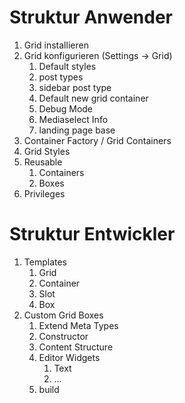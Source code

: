 # Struktur Anwender

 1. Grid installieren
 2. Grid konfigurieren (Settings -> Grid)
 	1. Default styles
 	2. post types
 	3. sidebar post type
 	4. Default new grid container
 	5. Debug Mode
 	6. Mediaselect Info
 	7. landing page base
 3. Container Factory / Grid Containers
 4. Grid Styles
 5. Reusable 
 	1. Containers
 	2. Boxes
 6. Privileges
 	
# Struktur Entwickler

 1. Templates
 	1. Grid
 	2. Container
 	3. Slot
 	4. Box
 2. Custom Grid Boxes
 	1. Extend Meta Types
 	2. Constructor
 	3. Content Structure
 	4. Editor Widgets
 		1. Text
 		2. ...
 	5. build
